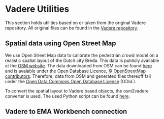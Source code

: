 # Vadere Utilities
This section holds utilities based on or taken from the original Vadere repository. All original files can be found in the [Vadere repository](https://gitlab.lrz.de/vadere/vadere).

## Spatial data using Open Street Map
We use Open Street Map data to calibrate the pedestrian crowd model on a realistic spatial layout of the Dutch city Breda. This data is publicly available at the [OSM website](https://www.openstreetmap.org/#map=16/51.5882/4.7770). The data downloaded from OSM can be found [here](https://github.com/floristevito/CrowdSim/blob/main/data/input/files/OSM/Breda_Grote_Markt.osm) and is avaiable under the Open Database Licence, [© OpenStreetMap contributors](https://www.openstreetmap.org/copyright). Therefore, data from OSM and generated files thereoff fall under the [Open Data Commons Open Database License](https://opendatacommons.org/licenses/odbl/) (ODbL).

To convert the spatial layout to Vadere based objects, the osm2vadere converter is used. The used Python script can be found [here](https://github.com/floristevito/CrowdSim/blob/main/VadereUtilities/Converters/osm2vadere/test_osm2vadere.py). 

## Vadere to EMA Workbench connection
